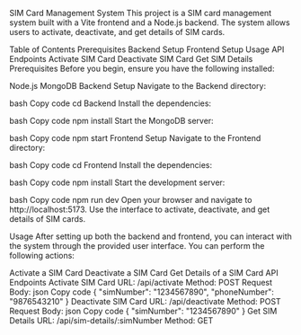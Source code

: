 
SIM Card Management System
This project is a SIM card management system built with a Vite frontend and a Node.js backend. The system allows users to activate, deactivate, and get details of SIM cards.

Table of Contents
Prerequisites
Backend Setup
Frontend Setup
Usage
API Endpoints
Activate SIM Card
Deactivate SIM Card
Get SIM Details
Prerequisites
Before you begin, ensure you have the following installed:

Node.js
MongoDB
Backend Setup
Navigate to the Backend directory:

bash
Copy code
cd Backend
Install the dependencies:

bash
Copy code
npm install
Start the MongoDB server:

bash
Copy code
npm start
Frontend Setup
Navigate to the Frontend directory:

bash
Copy code
cd Frontend
Install the dependencies:

bash
Copy code
npm install
Start the development server:

bash
Copy code
npm run dev
Open your browser and navigate to http://localhost:5173. Use the interface to activate, deactivate, and get details of SIM cards.

Usage
After setting up both the backend and frontend, you can interact with the system through the provided user interface. You can perform the following actions:

Activate a SIM Card
Deactivate a SIM Card
Get Details of a SIM Card
API Endpoints
Activate SIM Card
URL: /api/activate
Method: POST
Request Body:
json
Copy code
{
  "simNumber": "1234567890",
  "phoneNumber": "9876543210"
}
Deactivate SIM Card
URL: /api/deactivate
Method: POST
Request Body:
json
Copy code
{
  "simNumber": "1234567890"
}
Get SIM Details
URL: /api/sim-details/:simNumber
Method: GET